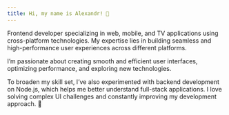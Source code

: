 ```yaml
---
title: Hi, my name is Alexandr! 🤚
---
```


Frontend developer specializing in web, mobile, and TV applications using cross-platform
technologies. My expertise lies in building seamless and high-performance user experiences
across different platforms.

I’m passionate about creating smooth and efficient user interfaces, optimizing performance,
and exploring new technologies.

To broaden my skill set, I’ve also experimented with backend development on Node.js, which
helps me better understand full-stack applications. I love solving complex UI challenges and constantly improving my development approach. 🚀
